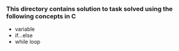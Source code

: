 ### This directory contains solution to task solved using the following concepts in C
- variable
- if...else
- while loop
